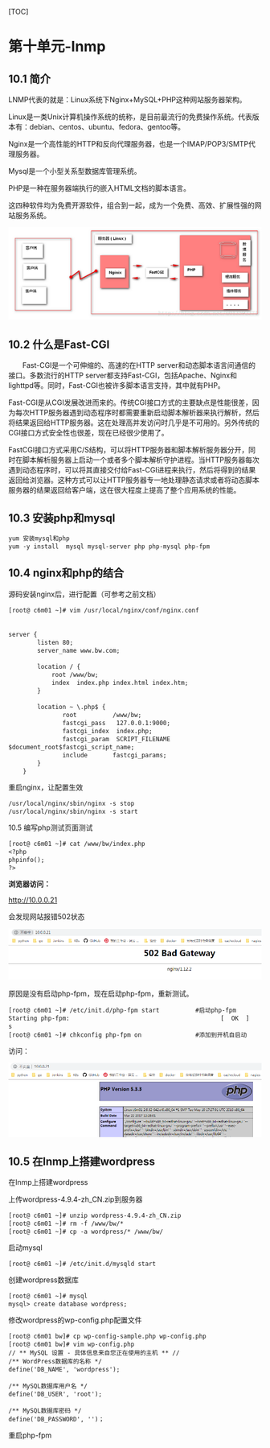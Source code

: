[TOC]





# 第十单元-lnmp



## 10.1 简介

LNMP代表的就是：Linux系统下Nginx+MySQL+PHP这种网站服务器架构。

Linux是一类Unix计算机操作系统的统称，是目前最流行的免费操作系统。代表版本有：debian、centos、ubuntu、fedora、gentoo等。

Nginx是一个高性能的HTTP和反向代理服务器，也是一个IMAP/POP3/SMTP代理服务器。

Mysql是一个小型关系型数据库管理系统。

PHP是一种在服务器端执行的嵌入HTML文档的脚本语言。

这四种软件均为免费开源软件，组合到一起，成为一个免费、高效、扩展性强的网站服务系统。

![20170625212332082](assets/20170625212332082.png)



## 10.2 什么是Fast-CGI

　　Fast-CGI是一个可伸缩的、高速的在HTTP server和动态脚本语言间通信的接口。多数流行的HTTP server都支持Fast-CGI，包括Apache、Nginx和lighttpd等。同时，Fast-CGI也被许多脚本语言支持，其中就有PHP。 

​		Fast-CGI是从CGI发展改进而来的。传统CGI接口方式的主要缺点是性能很差，因为每次HTTP服务器遇到动态程序时都需要重新启动脚本解析器来执行解析，然后将结果返回给HTTP服务器。这在处理高并发访问时几乎是不可用的。另外传统的CGI接口方式安全性也很差，现在已经很少使用了。 

​		FastCGI接口方式采用C/S结构，可以将HTTP服务器和脚本解析服务器分开，同时在脚本解析服务器上启动一个或者多个脚本解析守护进程。当HTTP服务器每次遇到动态程序时，可以将其直接交付给Fast-CGI进程来执行，然后将得到的结果返回给浏览器。这种方式可以让HTTP服务器专一地处理静态请求或者将动态脚本服务器的结果返回给客户端，这在很大程度上提高了整个应用系统的性能。



## 10.3 安装php和mysql

```shell
yum 安装mysql和php
yum -y install  mysql mysql-server php php-mysql php-fpm
```



## 10.4 nginx和php的结合

源码安装nginx后，进行配置（可参考之前文档）

```shell
[root@ c6m01 ~]# vim /usr/local/nginx/conf/nginx.conf


server {
        listen 80;
        server_name www.bw.com;

        location / {
            root /www/bw;
            index  index.php index.html index.htm;
        }

        location ~ \.php$ {
               root          /www/bw;
               fastcgi_pass   127.0.0.1:9000;
               fastcgi_index  index.php;
               fastcgi_param  SCRIPT_FILENAME  $document_root$fastcgi_script_name;
               include       fastcgi_params;
        }
    }
```

重启nginx，让配置生效

```shell
/usr/local/nginx/sbin/nginx -s stop
/usr/local/nginx/sbin/nginx -s start
```



10.5 编写php测试页面测试

```shell
[root@ c6m01 ~]# cat /www/bw/index.php
<?php
phpinfo();
?>
```

**浏览器访问：**

http://10.0.0.21

会发现网站报错502状态

![1568080401623](assets/1568080401623.png)

原因是没有启动php-fpm，现在启动php-fpm，重新测试。

```shell
[root@ c6m01 ~]# /etc/init.d/php-fpm start			#启动php-fpm
Starting php-fpm:                                          [  OK  ]
s
[root@ c6m01 ~]# chkconfig php-fpm on				#添加到开机自启动
```

访问：

![1568080573184](assets/1568080573184.png)





## 10.5 在lnmp上搭建wordpress

在lnmp上搭建wordpress

上传wordpress-4.9.4-zh_CN.zip到服务器

```shell
[root@ c6m01 ~]# unzip wordpress-4.9.4-zh_CN.zip
[root@ c6m01 ~]# rm -f /www/bw/*
[root@ c6m01 ~]# cp -a wordpress/* /www/bw/
```

启动mysql

```shell
[root@ c6m01 ~]# /etc/init.d/mysqld start
```

创建wordpress数据库

```shell
[root@ c6m01 ~]# mysql
mysql> create database wordpress;
```

修改wordpress的wp-config.php配置文件

```shell
[root@ c6m01 bw]# cp wp-config-sample.php wp-config.php
[root@ c6m01 bw]# vim wp-config.php
// ** MySQL 设置 - 具体信息来自您正在使用的主机 ** //
/** WordPress数据库的名称 */
define('DB_NAME', 'wordpress');

/** MySQL数据库用户名 */
define('DB_USER', 'root');

/** MySQL数据库密码 */
define('DB_PASSWORD', '')；
```

重启php-fpm



























